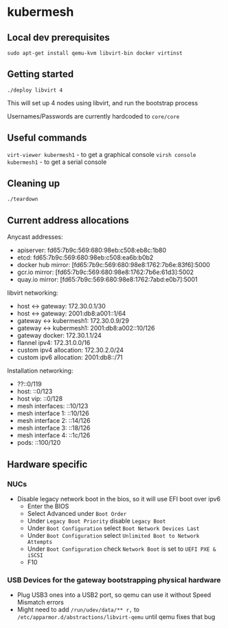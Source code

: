 # kubermesh

## Local dev prerequisites
`sudo apt-get install qemu-kvm libvirt-bin docker virtinst`

## Getting started

`./deploy libvirt 4`

This will set up 4 nodes using libvirt, and run the bootstrap process

Usernames/Passwords are currently hardcoded to `core/core`

## Useful commands

`virt-viewer kubermesh1` - to get a graphical console
`virsh console kubermesh1` - to get a serial console

## Cleaning up

`./teardown`

## Current address allocations

Anycast addresses:
- apiserver: fd65:7b9c:569:680:98eb:c508:eb8c:1b80
- etcd: fd65:7b9c:569:680:98eb:c508:ea6b:b0b2
- docker hub mirror: [fd65:7b9c:569:680:98e8:1762:7b6e:83f6]:5000
- gcr.io mirror: [fd65:7b9c:569:680:98e8:1762:7b6e:61d3]:5002
- quay.io mirror: [fd65:7b9c:569:680:98e8:1762:7abd:e0b7]:5001

libvirt networking:
- host <-> gateway: 172.30.0.1/30
- host <-> gateway: 2001:db8:a001::1/64
- gateway <-> kubermesh1: 172.30.0.9/29
- gateway <-> kubermesh1: 2001:db8:a002::10/126
- gateway docker: 172.30.1.1/24
- flannel ipv4: 172.31.0.0/16
- custom ipv4 allocation: 172.30.2.0/24
- custom ipv6 allocation: 2001:db8::/71

Installation networking:
- ??::0/119
- host: ::0/123
- host vip: ::0/128
- mesh interfaces: ::10/123
- mesh interface 1: ::10/126
- mesh interface 2: ::14/126
- mesh interface 3: ::18/126
- mesh interface 4: ::1c/126
- pods: ::100/120

## Hardware specific
### NUCs
* Disable legacy network boot in the bios, so it will use EFI boot over ipv6
  * Enter the BIOS
  * Select Advanced under `Boot Order`
  * Under `Legacy Boot Priority` disable `Legacy Boot`
  * Under `Boot Configuration` select `Boot Network Devices Last`
  * Under `Boot Configuration` select `Unlimited Boot to Network Attempts`
  * Under `Boot Configuration` check `Network Boot` is set to `UEFI PXE & iSCSI`
  * F10
### USB Devices for the gateway bootstrapping physical hardware
* Plug USB3 ones into a USB2 port, so qemu can use it without Speed Mismatch errors
* Might need to add `/run/udev/data/** r,` to `/etc/apparmor.d/abstractions/libvirt-qemu` until qemu fixes that bug
